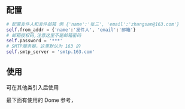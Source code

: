 ## 配置

```python
# 配置发件人和发件邮箱 例 {'name':'张三', 'email':'zhangsan@163.com'}
self.from_addr = {'name':'发件人', 'email':'邮箱'}
# 邮箱授权码,注意这里不是邮箱密码
self.password = '***'
# SMTP服务器，这里默认为 163 的
self.smtp_server = 'smtp.163.com'
```



## 使用

可在其他类引入后使用

最下面有使用的 Dome 参考，